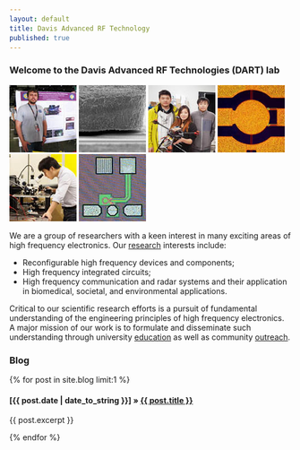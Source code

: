 ```yaml
---
layout: default
title: Davis Advanced RF Technology
published: true
---
```



### Welcome to the Davis Advanced RF Technologies (DART) lab
<!---
<img src="/images/gallery.gif" width="300px" style="float:right; margin-top:10px; margin-left:15px;">
-->

![Maker Fair](images/daniel_s.jpg "Maker Fair 2014") ![RF-MEMS](images/mems1_s.jpg "High Power Hot Switching RF-MEMS Switch") ![Drone](images/drone_s.jpg "UAVs") ![RF-MEMS](images/mems2_s.jpg "High Power Hot Switching RF-MEMS Switch") ![Prof. Liu](images/liu_s.jpg "Prof. Liu posing") ![Oscillator](images/osc_s.jpg "215 GHz CMOS oscillator")

We are a group of researchers with a keen interest in many exciting areas of high frequency electronics. Our [research](/research/) interests include:

- Reconfigurable high frequency devices and components;
- High frequency integrated circuits;
- High frequency communication and radar systems and their application in biomedical, societal, and environmental applications.

Critical to our scientific research efforts is a pursuit of fundamental understanding of the engineering principles of high frequency electronics. A major mission of our work is to formulate and disseminate such understanding through university [education](/education/) as well as community [outreach](/education/outreach.html).
<!---
The DART lab is housed in Kemper Hall on the beautiful UC Davis campus. The lab is affiliated with the Davis Millimeter-wave Research Center (DMRC). The DMRC is broadly focused on fostering millimeter wave technology for wireless communications, radar, sensing, and imaging systems.
-->

<!--
<div class="alert alert-danger">
    A postdoc researcher position is available. More details can be found <a href="/people/postdoc-cm.html"> here </a>.
</div>
-->
<!---
<div class="alert alert-info">
    A Ph.D. position is available for Fall 2017. Strong analytical capabilities and a background in analog and/or radio frequency IC are preferred.
</div>
<!---
#### A postdoc researcher position is available for 2016. More details can be found [here](/postdoccm.html).

We are always looking for motivated students and researchers to join the group. Read [more](/joiningdart.html) if you are interested.
-->

### Blog

{% for post in site.blog limit:1 %}

#### [{{ post.date | date_to_string }}] » <a href="{{ post.url }}" title="{{ post.title }}">{{ post.title }}</a>

{{ post.excerpt }}

{% endfor %}
